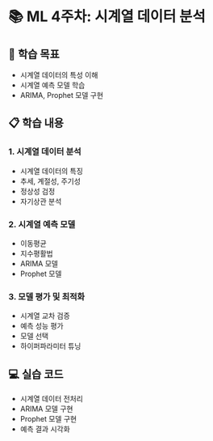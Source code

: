 # 📚 ML 4주차: 시계열 데이터 분석

## 🎯 학습 목표
- 시계열 데이터의 특성 이해
- 시계열 예측 모델 학습
- ARIMA, Prophet 모델 구현

## 📋 학습 내용

### 1. 시계열 데이터 분석
- 시계열 데이터의 특징
- 추세, 계절성, 주기성
- 정상성 검정
- 자기상관 분석

### 2. 시계열 예측 모델
- 이동평균
- 지수평활법
- ARIMA 모델
- Prophet 모델

### 3. 모델 평가 및 최적화
- 시계열 교차 검증
- 예측 성능 평가
- 모델 선택
- 하이퍼파라미터 튜닝

## 💻 실습 코드
- 시계열 데이터 전처리
- ARIMA 모델 구현
- Prophet 모델 구현
- 예측 결과 시각화
